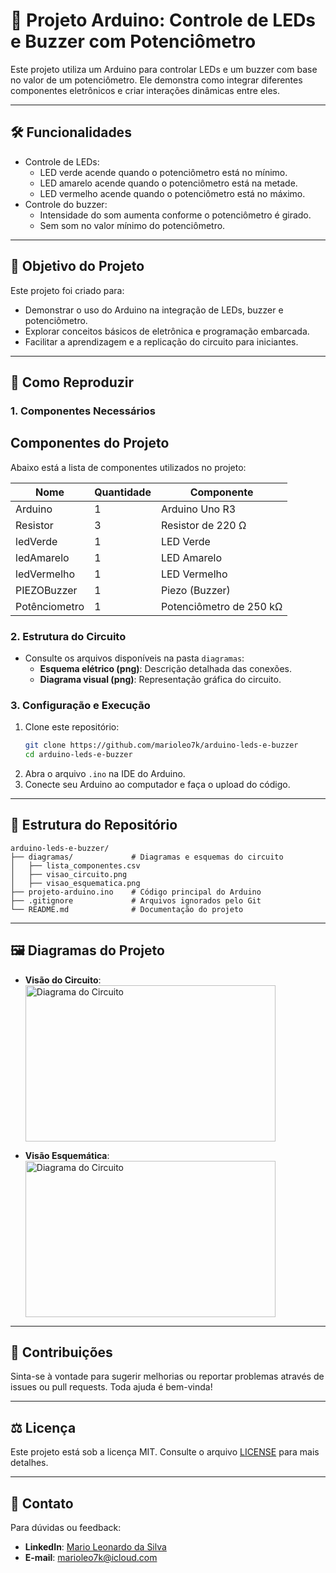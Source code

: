 
# 🔌 **Projeto Arduino: Controle de LEDs e Buzzer com Potenciômetro**

Este projeto utiliza um Arduino para controlar LEDs e um buzzer com base no valor de um potenciômetro. Ele demonstra como integrar diferentes componentes eletrônicos e criar interações dinâmicas entre eles.

---

## 🛠️ **Funcionalidades**
- Controle de LEDs:
  - LED verde acende quando o potenciômetro está no mínimo.
  - LED amarelo acende quando o potenciômetro está na metade.
  - LED vermelho acende quando o potenciômetro está no máximo.
- Controle do buzzer:
  - Intensidade do som aumenta conforme o potenciômetro é girado.
  - Sem som no valor mínimo do potenciômetro.

---

## 📜 **Objetivo do Projeto**
Este projeto foi criado para:
- Demonstrar o uso do Arduino na integração de LEDs, buzzer e potenciômetro.
- Explorar conceitos básicos de eletrônica e programação embarcada.
- Facilitar a aprendizagem e a replicação do circuito para iniciantes.

---

## 🚀 **Como Reproduzir**
### 1. Componentes Necessários
## Componentes do Projeto

Abaixo está a lista de componentes utilizados no projeto:

| Nome                      | Quantidade | Componente               |
|---------------------------|------------|--------------------------|
| Arduino                   | 1          | Arduino Uno R3           |
| Resistor                  | 3          | Resistor de 220 Ω        |
| ledVerde                  | 1          | LED Verde                |
| ledAmarelo                | 1          | LED Amarelo              |
| ledVermelho               | 1          | LED Vermelho             |
| PIEZOBuzzer               | 1          | Piezo (Buzzer)           |
| Potênciometro             | 1          | Potenciômetro de 250 kΩ  |

### 2. Estrutura do Circuito
- Consulte os arquivos disponíveis na pasta `diagramas`:
  - **Esquema elétrico (png)**: Descrição detalhada das conexões.
  - **Diagrama visual (png)**: Representação gráfica do circuito.

### 3. Configuração e Execução
1. Clone este repositório:
   ```bash
   git clone https://github.com/marioleo7k/arduino-leds-e-buzzer
   cd arduino-leds-e-buzzer
   ```
2. Abra o arquivo `.ino` na IDE do Arduino.
3. Conecte seu Arduino ao computador e faça o upload do código.

---

## 📂 **Estrutura do Repositório**
```
arduino-leds-e-buzzer/
├── diagramas/             # Diagramas e esquemas do circuito
│   ├── lista_componentes.csv
│   ├── visao_circuito.png
│   ├── visao_esquematica.png
├── projeto-arduino.ino    # Código principal do Arduino
├── .gitignore             # Arquivos ignorados pelo Git
└── README.md              # Documentação do projeto
```

---

## 🖼️ **Diagramas do Projeto**
- **Visão do Circuito**:
  <img src="diagramas/diagrama-visual.png" alt="Diagrama do Circuito" width="400" height="250">

- **Visão Esquemática**:
  <img src="diagramas/diagrama-visual.png" alt="Diagrama do Circuito" width="400" height="250">

---

## 🌟 **Contribuições**
Sinta-se à vontade para sugerir melhorias ou reportar problemas através de issues ou pull requests. Toda ajuda é bem-vinda!

---

## ⚖️ **Licença**
Este projeto está sob a licença MIT. Consulte o arquivo [LICENSE](./LICENSE) para mais detalhes.

---

## 💬 **Contato**
Para dúvidas ou feedback:
- **LinkedIn**: [Mario Leonardo da Silva](https://www.linkedin.com/in/marioleo7k/)
- **E-mail**: marioleo7k@icloud.com
